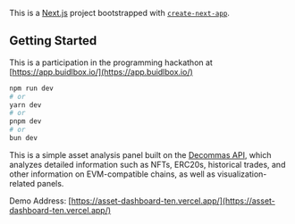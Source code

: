 This is a [Next.js](https://nextjs.org/) project bootstrapped with [`create-next-app`](https://github.com/vercel/next.js/tree/canary/packages/create-next-app).

## Getting Started
This is a participation in the programming hackathon at [https://app.buidlbox.io/](https://app.buidlbox.io/)

```bash
npm run dev
# or
yarn dev
# or
pnpm dev
# or
bun dev
```

This is a simple asset analysis panel built on the [Decommas API](https://docs.decommas.io/), which analyzes detailed information such as NFTs, ERC20s, historical trades, and other information on EVM-compatible chains, as well as visualization-related panels.

Demo Address: [https://asset-dashboard-ten.vercel.app/](https://asset-dashboard-ten.vercel.app/)